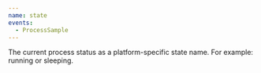 ```yaml
---
name: state
events:
  - ProcessSample
---
```


The current process status as a platform-specific state name. For example: running or sleeping.